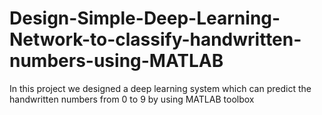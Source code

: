 # Design-Simple-Deep-Learning-Network-to-classify-handwritten-numbers-using-MATLAB
In this project we designed a deep learning system which can predict the handwritten numbers from 0 to 9 by using MATLAB toolbox 

